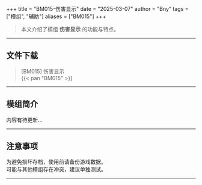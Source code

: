 +++
title = "BM015-伤害显示"
date = "2025-03-07"
author = "Bny"
tags = ["模组", "辅助"]
aliases = ["BM015"]
+++

> 本文介绍了模组 **伤害显示** 的功能与特点。

---

## 文件下载

> [BM015] 伤害显示  
{{< pan "BM015" >}}  

---

## 模组简介

>  
内容有待更新...  

---

## 注意事项

>  
为避免损坏存档，使用前请备份游戏数据。  
可能与其他模组存在冲突，建议单独测试。  

---

